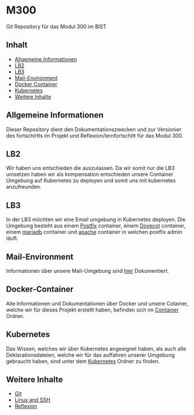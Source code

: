 # M300
Git Repository für das Modul 300 im BIST

## Inhalt
 * [Allgemeine Informationen](#allgemeine-informationen)
 * [LB2](#LB2)
 * [LB3](#LB3)
 * [Mail-Environment](#Mail-Environment)
 * [Docker Container](#Docker-Container)
 * [Kubernetes](#Kubernetes)
 * [Weitere Inhalte](#weitere-inhalte)

## Allgemeine Informationen
Dieser Repository dient den Dokumentationszwecken und zur Versionier des fortschirtts im Projekt und Reflexion/lernfortschitt für das Modul 300.

## LB2
Wir haben uns entschieden die auszulassen. Da wir somit nur die LB3 umsetzen haben wir als kompensation entschieden unsere Container Umgebung auf Kubernetes zu deployen und somit uns mit kubernetes anzufreunden.

## LB3
In der LB3 möchten wir eine Email umgebung in Kubernetes deployen. Die Umgebung besteht aus einem [Postfix](./LB03/mail-environment/containers/postfix) container, einem [Dovecot](./LB03/mail-environment/containers/dovecot) container, einem [mariadb](./LB03/mail-environment/containers/mariadb) container und [apache](./LB03/mail-environment/containers/apache) container in welchen postfix admin läuft.

## Mail-Environment
Informationen über unsere Mail-Umgebung sind [hier](./LB03/mail-environment) Dokumentiert.

## Docker-Container
Alle Informationen und Dokumentationen über Docker und unsere Cotainer, welche wir für dieses Projekt erstellt haben, befinden sich im [Container](./LB03/mail-environment/containers) Ordner.

## Kubernetes
Das Wissen, welches wir über Kubernetes angeeignet haben, als auch alle Deklarationsdateien, welche wir für das auffahren unserer Umgebung gebraucht haben, sind unter dem [Kubernetes](./LB03/mail-environment/kubernetes) Ordner zu finden.

## Weitere Inhalte
- [Git](https://github.com/baru5201/M300/blob/master/_Dokumentationen/git.md)
- [Linux and SSH](https://github.com/baru5201/M300/blob/master/_Dokumentationen/LinuxundSSH.md)
- [Reflexion]()



